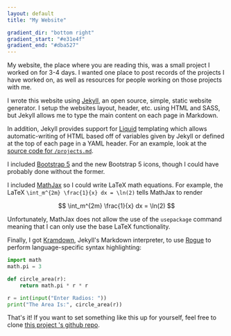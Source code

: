 ```yaml
---
layout: default
title: "My Website"

gradient_dir: "bottom right"
gradient_start: "#e31e4f"
gradient_end: "#dba527"
---
```


My website, the place where you are reading this, was a small project I worked on for 3-4 days. I wanted one place to post records of the projects I have worked on, as well as resources for people working on those projects with me.

I wrote this website using [Jekyll](https://jekyllrb.com/), an open source, simple, static website generator. I setup the websites layout, header, etc. using HTML and SASS, but Jekyll allows me to type the main content on each page in Markdown.

In addition, Jekyll provides support for [Liquid](https://shopify.github.io/liquid/) templating which allows automatic-writing of HTML based off of variables given by Jekyll or defined at the top of each page in a YAML header. For an example, look at the [source code for `/projects.md`](https://github.com/brandon-feder/brandon-feder.github.io/edit/main/projects.md]).

I included [Bootstrap 5](https://getbootstrap.com/) and the new Bootstrap 5 icons, though I could have probably done without the former.

I included [MathJax](https://www.mathjax.org/) so I could write LaTeX math equations. For example, the LaTeX `\int_m^{2m} \frac{1}{x} dx = \ln(2)` tells MathJax to render

$$ \int_m^{2m} \frac{1}{x} dx = \ln(2) $$

Unfortunately, MathJax does not allow the use of the `usepackage` command meaning that I can only use the base LaTeX functionality.

Finally, I got [Kramdown](https://kramdown.gettalong.org/), Jekyll's Markdown interpreter, to use [Rogue](http://rouge.jneen.net/) to perform language-specific syntax highlighting:

```python
import math
math.pi = 3

def circle_area(r):
    return math.pi * r * r

r = int(input("Enter Radios: "))
print("The Area Is:", circle_area(r))
```

That's it! If you want to set something like this up for yourself, feel free to clone [this project
's github repo](https://github.com/brandon-feder/brandon-feder.github.io).
